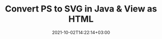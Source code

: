 ---
############################# Static ############################
layout: "autogen"
date: 2021-10-02T14:22:14+03:00
draft: false
path: "total/java/conversion/ps-to-svg/"

############################# Head ############################
head_title: "Convert PS to SVG in Java - Sample Java Code"
head_description: "Java document conversion library to convert PS to SVG and 100+ other file formats in Java & J2SE applications. View the Converted SVG document as HTML viewer."

############################# Header ############################
title: "Convert PS to SVG in Java & View as HTML"
description: "Programmatically convert PS to SVG in Java & J2SE platforms using flexible document manipulation options to customize the resultant document. Convert the complete document or some specific pages based on page numbers or selective page ranges using Java document conversion library."

############################# SubMenu ############################
submenu:
    enable: false

############################# Content ############################
content:
    enable: true
    block:
    - title_left: "PS to SVG Conversion in Java"
      content_left: |
          Perform PS to SVG file conversion in three simple steps using Java. View the converted document as HTML without any external software dependency.

          -   Create a new instance of **Converter** class and load the PS file
          -   Set **ConvertOptions** for the SVG document type
          -   Call **Convert** method of **Converter** class instance for conversion to SVG
          -   Set options for HTML viewer
          -   Create **Viewer** object to view converted SVG as HTML
          
      title_right: "Convert Remotely Located Documents"
      content_right: |
          You require `GroupDocs.Conversion` & `GroupDocs.Viewer` namespaces to convert between a wide range of popular document types such as PDF, Microsoft Word, Excel, PowerPoint, Project, Outlook, HTML, diagrams and image file formats. Explore other [Java APIs for Office documents](https://products.conholdate.com/total/java/) as offered by Conholdate.Total.
          
          Get the respective assembly files from the [downloads](https://downloads.conholdate.com/total/java) or fetch the whole package from [Maven](https://repository.conholdate.com/webapp/#/artifacts/browse/tree/General/repo) to add 'Conholdate.Total` directly in your workspace.
          
      code: |
          ```cs {linenos=false}
          // Convert PS to SVG using GroupDocs.Conversion API
          // Load the source PS file to be converted
          Converter converter = new Converter("input.ps");

          // Get the convert options ready for the target SVG format
          ConvertOptions convertOptions = new FileType().fromExtension("svg").getConvertOptions();

          // Convert to SVG format
          converter.convert("output.svg", convertOptions);

          // Create Viewer object to view the converted SVG as HTML
          try (Viewer viewer = new Viewer("output.svg"))
          {
              // Set options for HTML viewer
              HtmlViewOptions viewOptions = HtmlViewOptions.forEmbeddedResources("output{0}.html");

              // View converted SVG as HTML
              viewer.view(viewOptions);
          }
          ```
    - title_left: "Convert Password Protected PS to SVG"
      content_left: |
          Accurately load and convert documents that are protected with a password within your Java based applications. The file format conversion API also supports rendering remote documents from different sources including S3, Blob, FTP, Stream, URL or a local disk.

          -   Create new instance of **Converter** class and pass source document path
          -   Instantiate the proper **ConvertOptions** class e.g. (**PdfConvertOptions**, **WordProcessingConvertOptions**, **SpreadsheetConvertOptions** etc.)
          -   Call **convert** method of **Converter** class instance and pass filename for the converted document
        
      title_right: "Source Document Information Extraction"
      content_right: |
          The documents information extraction feature not only allows getting the basic information about the source document file but it also supports extracting some valuable file-format specific information such as project start and end dates of a Microsoft Project file, any printing restrictions on a PDF document, list of folders enclosed in an Outlook data file etc. 

          Convert popular document file formats on different operating systems such as Windows, Linux or macOS while using development environments such as NetBeans, IntelliJ IDEA and Eclipse.
          
      code: |
          ```cs {linenos=false}
          // Load and convert password protected documents
          WordProcessingLoadOptions loadOptions = new WordProcessingLoadOptions();
          loadOptions.setPassword("12345");

          // Create an instance of Converter class and pass source document path and the load options delegate as a constructor parameters
          Converter converter = new Converter("input.ps", loadOptions);

          // Instantiate PdfConvertOptions class
          PdfConvertOptions options = new PdfConvertOptions();

          // Call convert method of Converter class instance and pass filename for the converted document and the instance of ConvertOptions from the previous step
          converter.convert("output.svg, options);
          ```
############################# About Formats ############################
about_formats:
    enable: false
############################# More Formats ############################
more_formats:
    enable: true
    auto: false
    other_out_formats: PDF DOCX DOT DOTX DOTM TXT RTF HTML MHTML XLS XLSX XLSM XLT XLTX XLTM DIF PPT PPTX PPS PPSX POT POTX POTM ODT OTT EMZ WMZ SVGZ TEX DCM WMF BMP PNG GIF JPEG TIFF
############################# Back to top ###############################
back_to_top:
  enable: true
---